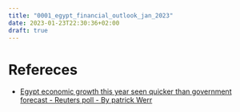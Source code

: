 ```yaml
---
title: "0001_egypt_financial_outlook_jan_2023"
date: 2023-01-23T22:30:36+02:00
draft: true
---
```


# Refereces
- [Egypt economic growth this year seen quicker than government forecast - Reuters poll - By patrick Werr](https://www.reuters.com/world/middle-east/egypt-economic-growth-this-year-seen-quicker-than-government-forecast-2023-01-25/#:~:text=The%20Egyptian%20pound%2C%20which%20closed,following%20year%2C%20the%20economists%20forecast.)